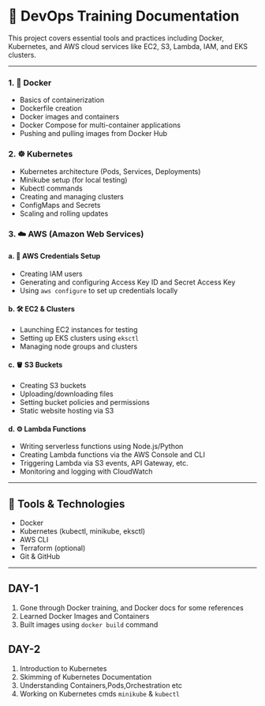 # 🚀 DevOps Training Documentation

This project covers essential tools and practices including Docker, Kubernetes, and AWS cloud services like EC2, S3, Lambda, IAM, and EKS clusters.

---

### 1. 🐳 Docker
- Basics of containerization
- Dockerfile creation
- Docker images and containers
- Docker Compose for multi-container applications
- Pushing and pulling images from Docker Hub

### 2. ☸️ Kubernetes
- Kubernetes architecture (Pods, Services, Deployments)
- Minikube setup (for local testing)
- Kubectl commands
- Creating and managing clusters
- ConfigMaps and Secrets
- Scaling and rolling updates

### 3. ☁️ AWS (Amazon Web Services)
#### a. 🔐 AWS Credentials Setup
- Creating IAM users
- Generating and configuring Access Key ID and Secret Access Key
- Using `aws configure` to set up credentials locally

#### b. 🛠️ EC2 & Clusters
- Launching EC2 instances for testing
- Setting up EKS clusters using `eksctl`
- Managing node groups and clusters

#### c. 🪣 S3 Buckets
- Creating S3 buckets
- Uploading/downloading files
- Setting bucket policies and permissions
- Static website hosting via S3

#### d. ⚙️ Lambda Functions
- Writing serverless functions using Node.js/Python
- Creating Lambda functions via the AWS Console and CLI
- Triggering Lambda via S3 events, API Gateway, etc.
- Monitoring and logging with CloudWatch

---

## 🧰 Tools & Technologies
- Docker
- Kubernetes (kubectl, minikube, eksctl)
- AWS CLI
- Terraform (optional)
- Git & GitHub

---

## DAY-1

1. Gone through Docker training, and Docker docs for some references  
2. Learned Docker Images and Containers  
3. Built images using `docker build` command

## DAY-2

1. Introduction to Kubernetes
2. Skimming of Kubernetes Documentation
3. Understanding Containers,Pods,Orchestration etc
4. Working on Kubernetes cmds `minikube` & `kubectl`
